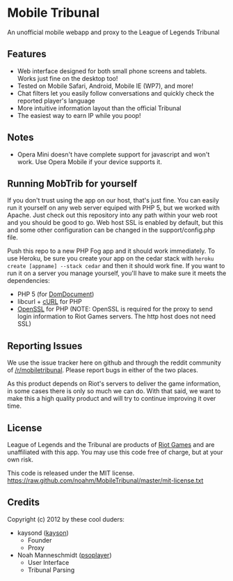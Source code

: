Mobile Tribunal
===============

An unofficial mobile webapp and proxy to the League of Legends Tribunal

Features
--------

* Web interface designed for both small phone screens and tablets. Works just fine on the desktop too!
* Tested on Mobile Safari, Android, Mobile IE (WP7), and more!
* Chat filters let you easily follow conversations and quickly check the reported player's language
* More intuitive information layout than the official Tribunal
* The easiest way to earn IP while you poop!

Notes
-----

* Opera Mini doesn't have complete support for javascript and won't work. Use Opera Mobile if your device supports it.

Running MobTrib for yourself
----------------------------

If you don't trust using the app on our host, that's just fine. You can easily run it yourself on any
web server equiped with PHP 5, but we worked with Apache. Just check out this repository into any path within
your web root and you should be good to go. Web host SSL is enabled by default, but this and some
other configuration can be changed in the support/config.php file.

Push this repo to a new PHP Fog app and it should work immediately. To use Heroku, be sure you create
your app on the cedar stack with `heroku create [appname] --stack cedar` and then it should work fine.
If you want to run it on a server you manage yourself, you'll have to make sure it meets the dependencies:

* PHP 5 (for [DomDocument](http://us.php.net/manual/en/class.domdocument.php))
* libcurl + [cURL](http://us.php.net/manual/en/book.curl.php) for PHP
* [OpenSSL](http://us.php.net/manual/en/book.openssl.php) for PHP (NOTE: OpenSSL is required
  for the proxy to send login information to Riot Games servers. The http host does not need SSL)

Reporting Issues
----------------

We use the issue tracker here on github and through the reddit community
of [/r/mobiletribunal](http://www.reddit.com/r/mobiletribunal). Please report
bugs in either of the two places.

As this product depends on Riot's servers to deliver the game information,
in some cases there is only so much we can do. With that said, we want to make
this a high quality product and will try to continue improving it over time.

License
-------

League of Legends and the Tribunal are products of [Riot Games](http://riotgames.com/)
and are unaffiliated with this app. You may use this code free of charge, but at your own risk.

This code is released under the MIT license.
https://raw.github.com/noahm/MobileTribunal/master/mit-license.txt

Credits
-------

Copyright (c) 2012 by these cool duders:

* kaysond ([kayson](http://www.reddit.com/user/kayson))
	* Founder
	* Proxy
* Noah Manneschmidt ([psoplayer](http://www.reddit.com/user/psoplayer))
	* User Interface
	* Tribunal Parsing
